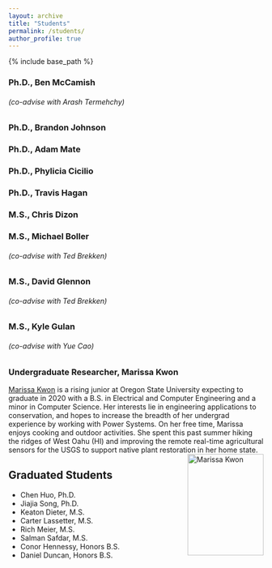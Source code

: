 ```yaml
---
layout: archive
title: "Students"
permalink: /students/
author_profile: true
---
```


{% include base_path %}

### Ph.D., Ben McCamish
###### (co-advise with Arash Termehchy)

### Ph.D., Brandon Johnson

### Ph.D., Adam Mate

### Ph.D., Phylicia Cicilio

### Ph.D., Travis Hagan

### M.S., Chris Dizon

### M.S., Michael Boller
###### (co-advise with Ted Brekken)

### M.S., David Glennon
###### (co-advise with Ted Brekken)

### M.S., Kyle Gulan
###### (co-advise with Yue Cao)

### Undergraduate Researcher, Marissa Kwon

[Marissa Kwon](https://www.linkedin.com/in/marissa-kwon-7a5731131) is a rising junior at Oregon State University expecting to graduate in 2020 with a B.S. in Electrical and Computer Engineering and a minor in Computer Science. Her interests lie in engineering applications to conservation, and hopes to increase the breadth of her undergrad experience by working with Power Systems. On her free time, Marissa enjoys cooking and outdoor activities. She spent this past summer hiking the ridges of West Oahu (HI) and improving the remote real-time agricultural sensors for the USGS to support native plant restoration in her home state. <img src="https://ecotillasanchez.github.io/files/marissa.jpeg" alt="Marissa Kwon" width="150" height="200" style="float:right">

## Graduated Students
* Chen Huo, Ph.D.
* Jiajia Song, Ph.D.
* Keaton Dieter, M.S.
* Carter Lassetter, M.S.
* Rich Meier, M.S.
* Salman Safdar, M.S.
* Conor Hennessy, Honors B.S.
* Daniel Duncan, Honors B.S.
